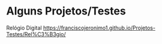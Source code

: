 
# Alguns Projetos/Testes 

Relógio Digital  https://franciscojeronimo1.github.io/Projetos-Testes/Rel%C3%B3gio/ 
